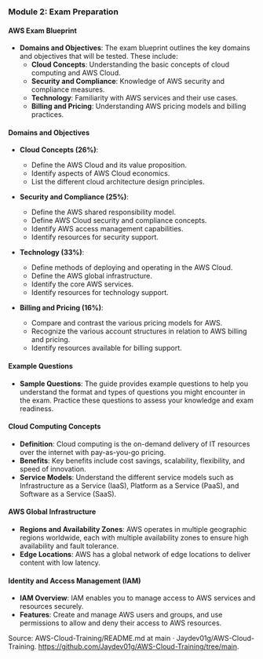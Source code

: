 ### Module 2: Exam Preparation

#### AWS Exam Blueprint
- **Domains and Objectives**: The exam blueprint outlines the key domains and objectives that will be tested. These include:
  - **Cloud Concepts**: Understanding the basic concepts of cloud computing and AWS Cloud.
  - **Security and Compliance**: Knowledge of AWS security and compliance measures.
  - **Technology**: Familiarity with AWS services and their use cases.
  - **Billing and Pricing**: Understanding AWS pricing models and billing practices.

#### Domains and Objectives
- **Cloud Concepts (26%)**:
  - Define the AWS Cloud and its value proposition.
  - Identify aspects of AWS Cloud economics.
  - List the different cloud architecture design principles.

- **Security and Compliance (25%)**:
  - Define the AWS shared responsibility model.
  - Define AWS Cloud security and compliance concepts.
  - Identify AWS access management capabilities.
  - Identify resources for security support.

- **Technology (33%)**:
  - Define methods of deploying and operating in the AWS Cloud.
  - Define the AWS global infrastructure.
  - Identify the core AWS services.
  - Identify resources for technology support.

- **Billing and Pricing (16%)**:
  - Compare and contrast the various pricing models for AWS.
  - Recognize the various account structures in relation to AWS billing and pricing.
  - Identify resources available for billing support.

#### Example Questions
- **Sample Questions**: The guide provides example questions to help you understand the format and types of questions you might encounter in the exam. Practice these questions to assess your knowledge and exam readiness.

#### Cloud Computing Concepts
- **Definition**: Cloud computing is the on-demand delivery of IT resources over the internet with pay-as-you-go pricing.
- **Benefits**: Key benefits include cost savings, scalability, flexibility, and speed of innovation.
- **Service Models**: Understand the different service models such as Infrastructure as a Service (IaaS), Platform as a Service (PaaS), and Software as a Service (SaaS).

#### AWS Global Infrastructure
- **Regions and Availability Zones**: AWS operates in multiple geographic regions worldwide, each with multiple availability zones to ensure high availability and fault tolerance.
- **Edge Locations**: AWS has a global network of edge locations to deliver content with low latency.

#### Identity and Access Management (IAM)
- **IAM Overview**: IAM enables you to manage access to AWS services and resources securely.
- **Features**: Create and manage AWS users and groups, and use permissions to allow and deny their access to AWS resources.

Source: AWS-Cloud-Training/README.md at main · Jaydev01g/AWS-Cloud-Training. https://github.com/Jaydev01g/AWS-Cloud-Training/tree/main.
